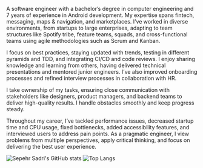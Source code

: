 A software engineer with a bachelor’s degree in computer engineering and 7 years of experience in Android development. My expertise spans fintech, messaging, maps & navigation, and marketplaces. I’ve worked in diverse environments, from startups to large enterprises, adapting to team structures like Spotify tribe, feature teams, squads, and cross-functional teams using agile methodologies such as Scrum and Kanban.

I focus on best practices, staying updated with trends, testing in different pyramids and TDD, and integrating CI/CD and code reviews. I enjoy sharing knowledge and learning from others, having delivered technical presentations and mentored junior engineers. I’ve also improved onboarding processes and refined interview processes in collaboration with HR.

I take ownership of my tasks, ensuring close communication with stakeholders like designers, product managers, and backend teams to deliver high-quality results. I handle obstacles smoothly and keep progress steady.

Throughout my career, I’ve tackled performance issues, decreased startup time and CPU usage, fixed bottlenecks, added accessibility features, and interviewed users to address pain points. As a pragmatic engineer, I view problems from multiple perspectives, apply critical thinking, and focus on delivering the best user experience.

![Sepehr Sadri's GitHub stats](https://github-readme-stats.vercel.app/api?username=sepehrsadri)
![Top Langs](https://github-readme-stats.vercel.app/api/top-langs/?username=sepehrsadri)
<!--
**sepehrsadri/sepehrsadri** is a ✨ _special_ ✨ repository because its `README.md` (this file) appears on your GitHub profile.

Here are some ideas to get you started:

- 🔭 I’m currently working on ...
- 🌱 I’m currently learning ...
- 👯 I’m looking to collaborate on ...
- 🤔 I’m looking for help with ...
- 💬 Ask me about ...
- 📫 How to reach me: ...
- 😄 Pronouns: ...
- ⚡ Fun fact: ...
-->

